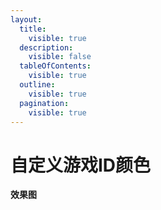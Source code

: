 ```yaml
---
layout:
  title:
    visible: true
  description:
    visible: false
  tableOfContents:
    visible: true
  outline:
    visible: true
  pagination:
    visible: true
---
```


# 自定义游戏ID颜色

**效果图**

<figure><img src="https://s2.loli.net/2024/01/15/9smveRkdiCpGXIz.png" alt=""><figcaption></figcaption></figure>
